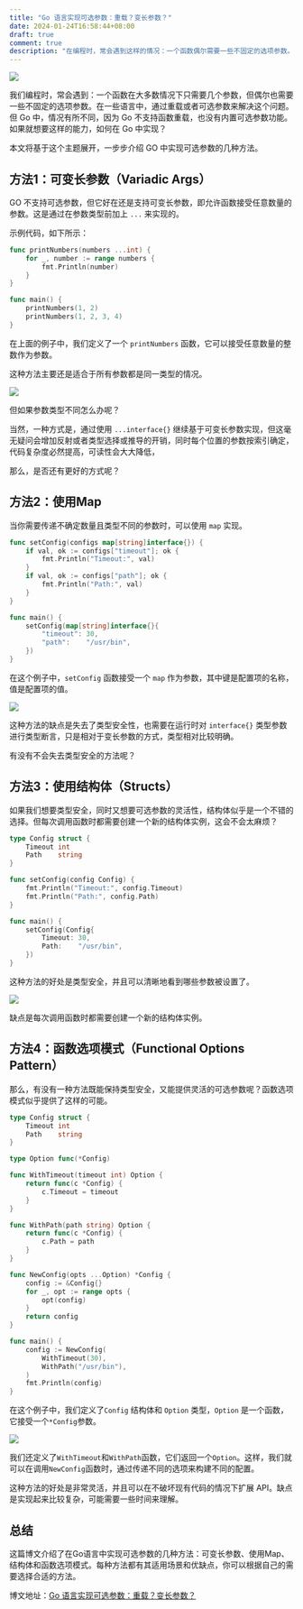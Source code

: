 ```yaml
---
title: "Go 语言实现可选参数：重载？变长参数？"
date: 2024-01-24T16:58:44+08:00
draft: true
comment: true
description: "在编程时，常会遇到这样的情况：一个函数偶尔需要一些不固定的选项参数。一些语言中，通过重载或者支持可选参数解决这个问题。但在 Go 中，情况有所不同，因为 Go 不支持函数重载，也没有内置可选参数功能。"
---
```


![](https://cdn.jsdelivr.net/gh/poloxue/images@2024-01/2024-01-25-optional-parameters-in-golang-01.png)

我们编程时，常会遇到：一个函数在大多数情况下只需要几个参数，但偶尔也需要一些不固定的选项参数。在一些语言中，通过重载或者可选参数来解决这个问题。但 Go 中，情况有所不同，因为 Go 不支持函数重载，也没有内置可选参数功能。如果就想要这样的能力，如何在 Go 中实现？

本文将基于这个主题展开，一步步介绍 GO 中实现可选参数的几种方法。

## 方法1：可变长参数（Variadic Args）

GO 不支持可选参数，但它好在还是支持可变长参数，即允许函数接受任意数量的参数。这是通过在参数类型前加上 `...` 来实现的。

示例代码，如下所示：

```go
func printNumbers(numbers ...int) {
    for _, number := range numbers {
        fmt.Println(number)
    }
}

func main() {
    printNumbers(1, 2)
    printNumbers(1, 2, 3, 4)
}
```

在上面的例子中，我们定义了一个 `printNumbers` 函数，它可以接受任意数量的整数作为参数。

这种方法主要还是适合于所有参数都是同一类型的情况。

![](https://cdn.jsdelivr.net/gh/poloxue/images@2024-01/2024-01-25-optional-parameters-in-golang-02.png)

但如果参数类型不同怎么办呢？

当然，一种方式是，通过使用 `...interface{}` 继续基于可变长参数实现，但这毫无疑问会增加反射或者类型选择或推导的开销，同时每个位置的参数按索引确定，代码复杂度必然提高，可读性会大大降低，

那么，是否还有更好的方式呢？

## 方法2：使用Map

当你需要传递不确定数量且类型不同的参数时，可以使用 `map` 实现。

```go
func setConfig(configs map[string]interface{}) {
    if val, ok := configs["timeout"]; ok {
        fmt.Println("Timeout:", val)
    }
    if val, ok := configs["path"]; ok {
        fmt.Println("Path:", val)
    }
}

func main() {
    setConfig(map[string]interface{}{
        "timeout": 30,
        "path":    "/usr/bin",
    })
}
```

在这个例子中，`setConfig` 函数接受一个 `map` 作为参数，其中键是配置项的名称，值是配置项的值。

![](https://cdn.jsdelivr.net/gh/poloxue/images@2024-01/2024-01-25-optional-parameters-in-golang-03.png)

这种方法的缺点是失去了类型安全性，也需要在运行时对 `interface{}` 类型参数进行类型断言，只是相对于变长参数的方式，类型相对比较明确。

有没有不会失去类型安全的方法呢？

## 方法3：使用结构体（Structs）

如果我们想要类型安全，同时又想要可选参数的灵活性，结构体似乎是一个不错的选择。但每次调用函数时都需要创建一个新的结构体实例，这会不会太麻烦？

```go
type Config struct {
    Timeout int
    Path    string
}

func setConfig(config Config) {
    fmt.Println("Timeout:", config.Timeout)
    fmt.Println("Path:", config.Path)
}

func main() {
    setConfig(Config{
        Timeout: 30,
        Path:    "/usr/bin",
    })
}
```

这种方法的好处是类型安全，并且可以清晰地看到哪些参数被设置了。

![](https://cdn.jsdelivr.net/gh/poloxue/images@2024-01/2024-01-25-optional-parameters-in-golang-04.png)

缺点是每次调用函数时都需要创建一个新的结构体实例。

## 方法4：函数选项模式（Functional Options Pattern）

那么，有没有一种方法既能保持类型安全，又能提供灵活的可选参数呢？函数选项模式似乎提供了这样的可能。

```go
type Config struct {
    Timeout int
    Path    string
}

type Option func(*Config)

func WithTimeout(timeout int) Option {
    return func(c *Config) {
        c.Timeout = timeout
    }
}

func WithPath(path string) Option {
    return func(c *Config) {
        c.Path = path
    }
}

func NewConfig(opts ...Option) *Config {
    config := &Config{}
    for _, opt := range opts {
        opt(config)
    }
    return config
}

func main() {
    config := NewConfig(
        WithTimeout(30),
        WithPath("/usr/bin"),
    )
    fmt.Println(config)
}
```

在这个例子中，我们定义了`Config` 结构体和 `Option` 类型，`Option` 是一个函数，它接受一个`*Config`参数。

![](https://cdn.jsdelivr.net/gh/poloxue/images@2024-01/2024-01-25-optional-parameters-in-golang-05-v1.png)

我们还定义了`WithTimeout`和`WithPath`函数，它们返回一个`Option`。这样，我们就可以在调用`NewConfig`函数时，通过传递不同的选项来构建不同的配置。

这种方法的好处是非常灵活，并且可以在不破坏现有代码的情况下扩展 API。缺点是实现起来比较复杂，可能需要一些时间来理解。

## 总结

这篇博文介绍了在Go语言中实现可选参数的几种方法：可变长参数、使用Map、结构体和函数选项模式。每种方法都有其适用场景和优缺点，你可以根据自己的需要选择合适的方法。

博文地址：[Go 语言实现可选参数：重载？变长参数？](https://www.poloxue.com/posts/2024-01-25-optional-parameters-in-golang/)
